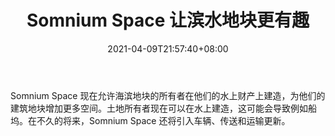 ﻿---
title: "Somnium Space 让滨水地块更有趣"
date: 2021-04-09T21:57:40+08:00
lastmod: 2021-04-09T16:45:40+08:00
draft: false
authors: ["Anne"]
description: "Somnium Space 现在允许海滨地块的所有者在他们的水上财产上建造，为他们的建筑地块增加更多空间。土地所有者现在可以在水上建造，这可能会导致例如船坞。在不久的将来，Somnium Space 还将引入车辆、传送和运输更新。"
featuredImage: "somnium-space-makes-waterfront-parcels-even-more-interesting.png"
tags: ["Virtual World","虚拟世界","Play to Earn"]
categories: ["news"]
news: ["虚拟世界"]
weight: 
lightgallery: true
pinned: false
recommend: false
recommend1: false
---

Somnium Space 现在允许海滨地块的所有者在他们的水上财产上建造，为他们的建筑地块增加更多空间。土地所有者现在可以在水上建造，这可能会导致例如船坞。在不久的将来，Somnium Space 还将引入车辆、传送和运输更新。

<!--more-->

